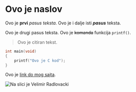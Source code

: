 # Ovo je naslov

Ovo je **prvi** *pasus* _teksta_.
Ovo je i dalje isti ***pasus*** teksta.

Ovo je drugi pasus teksta. Ovo je ~~komanda~~ funkcija `printf()`.

> Ovo je citiran tekst.

```c
int main(void)
{
    printf("Ovo je C kod");
}
```

Ovo je [link do mog sajta](http://www.radlovacki.com/).

![Na slici je Velimir Radlovacki](https://www.radlovacki.com/wp-content/uploads/2019/12/home.jpg)


